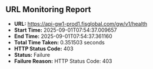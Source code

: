## URL Monitoring Report

- **URL:** https://api-gw1-prod1.fisglobal.com/gw/v1/health
- **Start Time:** 2025-09-01T07:54:37.009657
- **End Time:** 2025-09-01T07:54:37.361160
- **Total Time Taken:** 0.351503 seconds
- **HTTP Status Code:** 403
- **Status:** Failure
- **Failure Reason:** HTTP Status Code: 403

